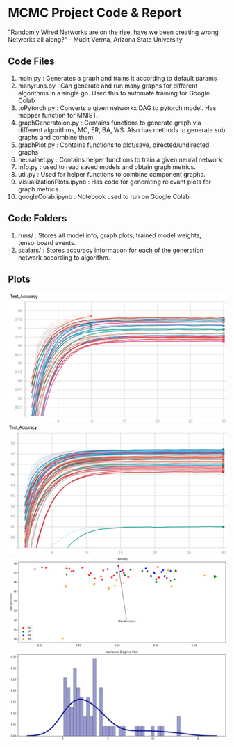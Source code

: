 # MCMC Project Code & Report

"Randomly Wired Networks are on the rise, have we been creating wrong Networks all along?" - Mudit Verma, Arizona State University 

## Code Files
1. main.py : Generates a graph and trains it according to default params
2. manyruns.py : Can generate and run many graphs for different algorithms in a single go. Used this to automate training for Google Colab
3. toPytorch.py : Converts a given networkx DAG to pytorch model. Has mapper function for MNIST.
4. graphGeneratoion.py : Contains functions to generate graph via different algorithms, MC, ER, BA, WS. Also has methods to generate sub graphs and combine them.
5. graphPlot.py : Contains functions to plot/save, directed/undirected graphs
6. neuralnet.py : Contains helper functions to train a given neural network
7. info.py : used to read saved models and obtain graph metrics.
8. util.py : Used for helper functions to combine component graphs.
9. VisualizationPlots.ipynb : Has code for generating relevant plots for graph metrics.
10. googleColab.ipynb : Notebook used to run on Google Colab 

## Code Folders 
1. runs/ : Stores all model info, graph plots, trained model weights, tensorboard events.
2. scalars/ : Stores accuracy information for each of the generation network according to algorithm.


## Plots 
![Testing Accuracy MC](/images/MC.png)
![Testing Accuracy ER/WS/BA](/images/Others.png)
![Graph Density](/images/density.png)
![Graph Density Histograph](/images/varHist.png)
